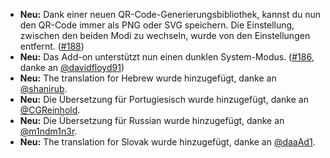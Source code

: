 * **Neu:** Dank einer neuen QR-Code-Generierungsbibliothek, kannst du nun den QR-Code immer als PNG oder SVG speichern. Die Einstellung, zwischen den beiden Modi zu wechseln, wurde von den Einstellungen entfernt. ([#188](https://github.com/rugk/offline-qr-code/issues/188))
* **Neu:** Das Add-on unterstützt nun einen dunklen System-Modus. ([#186](https://github.com/rugk/offline-qr-code/issues/186), danke an [@davidfloyd91](https://github.com/davidfloyd91))
* **Neu:** The translation for Hebrew wurde hinzugefügt, danke an [@shanirub](https://github.com/shanirub).
* **Neu:** Die Übersetzung für Portugiesisch wurde hinzugefügt, danke an [@CGReinhold](https://github.com/CGReinhold).
* **Neu:** Die Übersetzung für Russian wurde hinzugefügt, danke an [@m1ndm1n3r](https://github.com/m1ndm1n3r).
* **Neu:** The translation for Slovak wurde hinzugefügt, danke an [@daaAd1](https://github.com/daaAd1).
